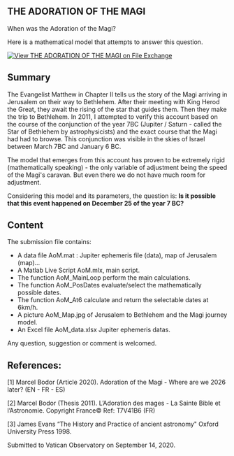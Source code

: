 ## THE ADORATION OF THE MAGI

When was the Adoration of the Magi?

Here is a mathematical model that attempts to answer this question.

[![View THE ADORATION OF THE MAGI  on File Exchange](https://www.mathworks.com/matlabcentral/images/matlab-file-exchange.svg)](https://www.mathworks.com/matlabcentral/fileexchange/87097-the-adoration-of-the-magi)

## Summary

The Evangelist Matthew in Chapter II tells us the story of the Magi arriving in Jerusalem on their way to Bethlehem. After their meeting with King Herod the Great, they await the rising of the star that guides them. Then they make the trip to Bethlehem.
In 2011, I attempted to verify this account based on the course of the conjunction of the year 7BC (Jupiter / Saturn - called the Star of Bethlehem by astrophysicists) and the exact course that the Magi had had to browse. This conjunction was visible in the skies of Israel between March 7BC and January 6 BC.

The model that emerges from this account has proven to be extremely rigid (mathematically speaking) - the only variable of adjustment being the speed of the Magi's caravan. But even there we do not have much room for adjustment.

Considering this model and its parameters, the question is: **Is it possible that this event happened on December 25 of the year 7 BC?**

## Content

The submission file contains:
- A data file AoM.mat : Jupiter ephemeris file (data), map of Jerusalem (map)...
- A Matlab Live Script AoM.mlx, main script.
- The function AoM_MainLoop perform the main calculations.
- The function AoM_PosDates evaluate/select the mathematically possible dates.
- The function AoM_At6 calculate and return the selectable dates at 6km/h.
- A picture AoM_Map.jpg of Jerusalem to Bethlehem and the Magi journey model.
- An Excel file AoM_data.xlsx Jupiter ephemeris datas.

Any question, suggestion or comment is welcomed.

## References:
[1] Marcel Bodor (Article 2020). Adoration of the Magi - Where are we 2026 later? (EN - FR - ES)

[2] Marcel Bodor (Thesis 2011). L’Adoration des mages - La Sainte Bible et l’Astronomie. Copyright France© Ref: T7V41B6 (FR)

[3] James Evans “The History and Practice of ancient astronomy" Oxford University Press 1998.

Submitted to Vatican Observatory on September 14, 2020.
